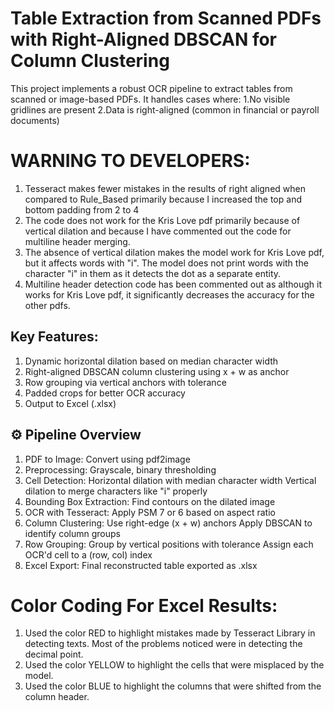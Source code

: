 # Table Extraction from Scanned PDFs with Right-Aligned DBSCAN for Column Clustering
This project implements a robust OCR pipeline to extract tables from scanned or image-based PDFs. It handles cases where:
    1.No visible gridlines are present
    2.Data is right-aligned (common in financial or payroll documents)

# WARNING TO DEVELOPERS:
1. Tesseract makes fewer mistakes in the results of right aligned when compared to Rule_Based primarily because I increased the top and bottom padding from 2 to 4
2. The code does not work for the Kris Love pdf primarily because of vertical dilation and because I have commented out the code for multiline header merging.
3. The absence of vertical dilation makes the model work for Kris Love pdf, but it affects words with "i". The model does not print words with the character "i" in them as it detects the dot as a separate entity.
4. Multiline header detection code has been commented out as although it works for Kris Love pdf, it significantly decreases the accuracy for the other pdfs.

## Key Features:
  1. Dynamic horizontal dilation based on median character width
  2. Right-aligned DBSCAN column clustering using x + w as anchor
  3. Row grouping via vertical anchors with tolerance
  4. Padded crops for better OCR accuracy
  5. Output to Excel (.xlsx)

## ⚙️ Pipeline Overview
  1. PDF to Image: Convert using pdf2image
  2. Preprocessing: Grayscale, binary thresholding
  3. Cell Detection:
      Horizontal dilation with median character width
      Vertical dilation to merge characters like "i" properly
  4. Bounding Box Extraction: Find contours on the dilated image
  5. OCR with Tesseract: Apply PSM 7 or 6 based on aspect ratio
  6. Column Clustering:
      Use right-edge (x + w) anchors
      Apply DBSCAN to identify column groups
  7. Row Grouping:
      Group by vertical positions with tolerance
      Assign each OCR'd cell to a (row, col) index
  8. Excel Export: Final reconstructed table exported as .xlsx

# Color Coding For Excel Results:
1. Used the color RED to highlight mistakes made by Tesseract Library in detecting texts. Most of the problems noticed were in detecting the decimal point.
2. Used the color YELLOW to highlight the cells that were misplaced by the model.
3. Used the color BLUE to highlight the columns that were shifted from the column header.
